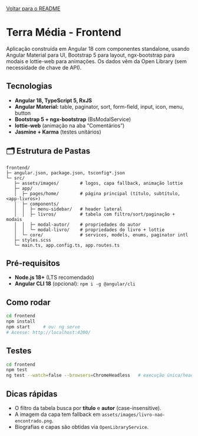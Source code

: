 [Voltar para o README](../README.md)

# Terra Média - Frontend

Aplicação construída em Angular 18 com componentes standalone, usando Angular Material para UI, Bootstrap 5 para layout, ngx-bootstrap para modais e lottie-web para animações. Os dados vêm da Open Library (sem necessidade de chave de API).

## Tecnologias

- **Angular 18, TypeScript 5, RxJS**
- **Angular Material:** table, paginator, sort, form-field, input, icon, menu, button
- **Bootstrap 5 + ngx-bootstrap** (BsModalService)
- **lottie-web** (animação na aba “Comentários”)
- **Jasmine + Karma** (testes unitários)

## 🗂️ Estrutura de Pastas

```
frontend/
├─ angular.json, package.json, tsconfig*.json
└─ src/
   ├─ assets/images/        # logos, capa fallback, animação lottie
   ├─ app/
   │  ├─ pages/home/        # página principal (título, subtítulo, <app-livros>)
   │  ├─ components/
   │  │  ├─ menu-sidebar/   # header lateral
   │  │  ├─ livros/         # tabela com filtro/sort/paginação + modais
   │  │  ├─ modal-autor/    # propriedades do autor
   │  │  └─ modal-livro/    # propriedades do livro + lottie
   │  └─ core/              # services, models, enums, paginator intl
   ├─ styles.scss
   └─ main.ts, app.config.ts, app.routes.ts
```

## Pré-requisitos

- **Node.js 18+** (LTS recomendado)
- **Angular CLI 18** (opcional): `npm i -g @angular/cli`

## Como rodar

```bash
cd frontend
npm install
npm start     # ou: ng serve
# Acesse: http://localhost:4200/
```

## Testes

```bash
cd frontend
npm test
ng test --watch=false --browsers=ChromeHeadless   # execução única/headless (CI)
```

## Dicas rápidas

- O filtro da tabela busca por **título** e **autor** (case-insensitive).
- A imagem da capa tem fallback em `assets/images/livro-nao-encontrado.png`.
- Biografias e capas são obtidas via `OpenLibraryService`.
